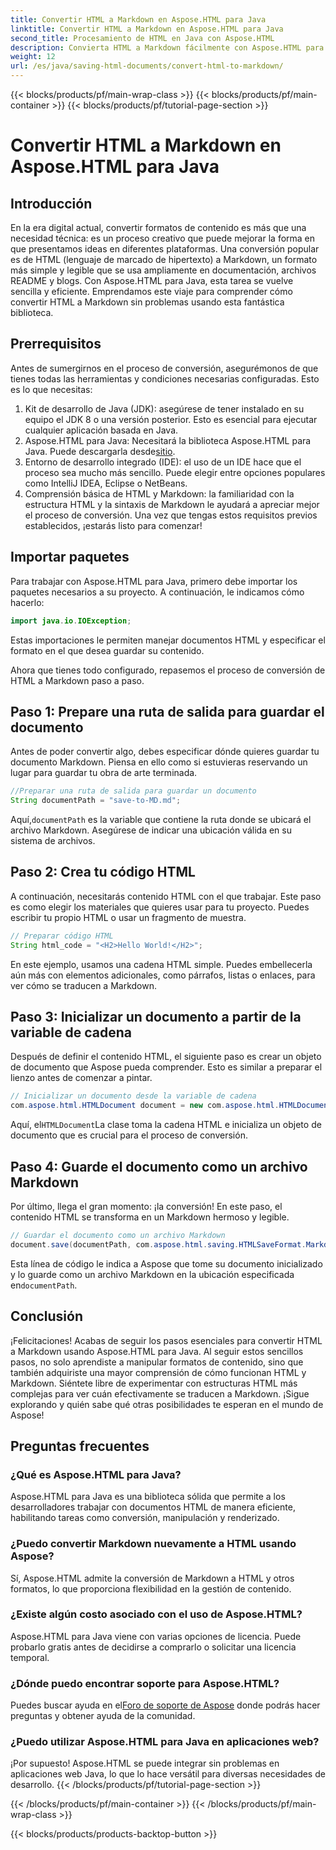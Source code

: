 ```yaml
---
title: Convertir HTML a Markdown en Aspose.HTML para Java
linktitle: Convertir HTML a Markdown en Aspose.HTML para Java
second_title: Procesamiento de HTML en Java con Aspose.HTML
description: Convierta HTML a Markdown fácilmente con Aspose.HTML para Java. Siga esta guía paso a paso para convertir y manipular contenido sin problemas.
weight: 12
url: /es/java/saving-html-documents/convert-html-to-markdown/
---
```


{{< blocks/products/pf/main-wrap-class >}}
{{< blocks/products/pf/main-container >}}
{{< blocks/products/pf/tutorial-page-section >}}

# Convertir HTML a Markdown en Aspose.HTML para Java

## Introducción
En la era digital actual, convertir formatos de contenido es más que una necesidad técnica: es un proceso creativo que puede mejorar la forma en que presentamos ideas en diferentes plataformas. Una conversión popular es de HTML (lenguaje de marcado de hipertexto) a Markdown, un formato más simple y legible que se usa ampliamente en documentación, archivos README y blogs. Con Aspose.HTML para Java, esta tarea se vuelve sencilla y eficiente. Emprendamos este viaje para comprender cómo convertir HTML a Markdown sin problemas usando esta fantástica biblioteca.
## Prerrequisitos
Antes de sumergirnos en el proceso de conversión, asegurémonos de que tienes todas las herramientas y condiciones necesarias configuradas. Esto es lo que necesitas:
1. Kit de desarrollo de Java (JDK): asegúrese de tener instalado en su equipo el JDK 8 o una versión posterior. Esto es esencial para ejecutar cualquier aplicación basada en Java.
2.  Aspose.HTML para Java: Necesitará la biblioteca Aspose.HTML para Java. Puede descargarla desde[sitio](https://releases.aspose.com/html/java/).
3. Entorno de desarrollo integrado (IDE): el uso de un IDE hace que el proceso sea mucho más sencillo. Puede elegir entre opciones populares como IntelliJ IDEA, Eclipse o NetBeans.
4. Comprensión básica de HTML y Markdown: la familiaridad con la estructura HTML y la sintaxis de Markdown le ayudará a apreciar mejor el proceso de conversión.
Una vez que tengas estos requisitos previos establecidos, ¡estarás listo para comenzar!
## Importar paquetes
Para trabajar con Aspose.HTML para Java, primero debe importar los paquetes necesarios a su proyecto. A continuación, le indicamos cómo hacerlo:
```java
import java.io.IOException;
```
Estas importaciones le permiten manejar documentos HTML y especificar el formato en el que desea guardar su contenido.

Ahora que tienes todo configurado, repasemos el proceso de conversión de HTML a Markdown paso a paso.
## Paso 1: Prepare una ruta de salida para guardar el documento
Antes de poder convertir algo, debes especificar dónde quieres guardar tu documento Markdown. Piensa en ello como si estuvieras reservando un lugar para guardar tu obra de arte terminada.
```java
//Preparar una ruta de salida para guardar un documento
String documentPath = "save-to-MD.md";
```
 Aquí,`documentPath` es la variable que contiene la ruta donde se ubicará el archivo Markdown. Asegúrese de indicar una ubicación válida en su sistema de archivos.
## Paso 2: Crea tu código HTML
A continuación, necesitarás contenido HTML con el que trabajar. Este paso es como elegir los materiales que quieres usar para tu proyecto. Puedes escribir tu propio HTML o usar un fragmento de muestra.
```java
// Preparar código HTML
String html_code = "<H2>Hello World!</H2>";
```
En este ejemplo, usamos una cadena HTML simple. Puedes embellecerla aún más con elementos adicionales, como párrafos, listas o enlaces, para ver cómo se traducen a Markdown.
## Paso 3: Inicializar un documento a partir de la variable de cadena
Después de definir el contenido HTML, el siguiente paso es crear un objeto de documento que Aspose pueda comprender. Esto es similar a preparar el lienzo antes de comenzar a pintar.
```java
// Inicializar un documento desde la variable de cadena
com.aspose.html.HTMLDocument document = new com.aspose.html.HTMLDocument(html_code, ".");
```
 Aquí, el`HTMLDocument`La clase toma la cadena HTML e inicializa un objeto de documento que es crucial para el proceso de conversión.
## Paso 4: Guarde el documento como un archivo Markdown
Por último, llega el gran momento: ¡la conversión! En este paso, el contenido HTML se transforma en un Markdown hermoso y legible.
```java
// Guardar el documento como un archivo Markdown
document.save(documentPath, com.aspose.html.saving.HTMLSaveFormat.Markdown);
```
 Esta línea de código le indica a Aspose que tome su documento inicializado y lo guarde como un archivo Markdown en la ubicación especificada en`documentPath`.
## Conclusión
¡Felicitaciones! Acabas de seguir los pasos esenciales para convertir HTML a Markdown usando Aspose.HTML para Java. Al seguir estos sencillos pasos, no solo aprendiste a manipular formatos de contenido, sino que también adquiriste una mayor comprensión de cómo funcionan HTML y Markdown. Siéntete libre de experimentar con estructuras HTML más complejas para ver cuán efectivamente se traducen a Markdown. ¡Sigue explorando y quién sabe qué otras posibilidades te esperan en el mundo de Aspose!
## Preguntas frecuentes
### ¿Qué es Aspose.HTML para Java?
Aspose.HTML para Java es una biblioteca sólida que permite a los desarrolladores trabajar con documentos HTML de manera eficiente, habilitando tareas como conversión, manipulación y renderizado.
### ¿Puedo convertir Markdown nuevamente a HTML usando Aspose?
Sí, Aspose.HTML admite la conversión de Markdown a HTML y otros formatos, lo que proporciona flexibilidad en la gestión de contenido.
### ¿Existe algún costo asociado con el uso de Aspose.HTML?
Aspose.HTML para Java viene con varias opciones de licencia. Puede probarlo gratis antes de decidirse a comprarlo o solicitar una licencia temporal.
### ¿Dónde puedo encontrar soporte para Aspose.HTML?
 Puedes buscar ayuda en el[Foro de soporte de Aspose](https://forum.aspose.com/c/html/29) donde podrás hacer preguntas y obtener ayuda de la comunidad.
### ¿Puedo utilizar Aspose.HTML para Java en aplicaciones web?
¡Por supuesto! Aspose.HTML se puede integrar sin problemas en aplicaciones web Java, lo que lo hace versátil para diversas necesidades de desarrollo.
{{< /blocks/products/pf/tutorial-page-section >}}

{{< /blocks/products/pf/main-container >}}
{{< /blocks/products/pf/main-wrap-class >}}

{{< blocks/products/products-backtop-button >}}
